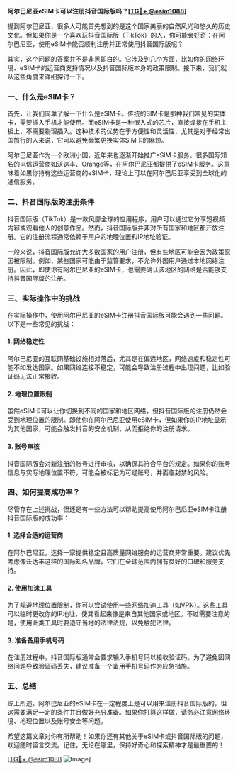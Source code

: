 **阿尔巴尼亚eSIM卡可以注册抖音国际版吗？[[TG💪+ @esim1088](https://t.me/s/esim1088)]**

提到阿尔巴尼亚，很多人可能首先想到的是这个国家美丽的自然风光和悠久的历史文化。但如果你是一个喜欢玩抖音国际版（TikTok）的人，你可能会好奇：在阿尔巴尼亚，使用eSIM卡能否顺利注册并正常使用抖音国际版呢？

其实，这个问题的答案并不是非黑即白的。它涉及到几个方面，比如你的网络环境、eSIM卡的运营商支持情况以及抖音国际版本身的政策限制。接下来，我们就从这些角度来详细探讨一下。

### 一、什么是eSIM卡？

首先，让我们简单了解一下什么是eSIM卡。传统的SIM卡是那种我们常见的实体卡，需要插入手机才能使用。而eSIM卡是一种嵌入式的芯片，直接焊接在手机主板上，不需要物理插入。这种技术的优势在于方便性和灵活性，尤其是对于经常出国旅行的人来说，它可以避免频繁更换实体SIM卡的麻烦。

阿尔巴尼亚作为一个欧洲小国，近年来也逐渐开始推广eSIM卡服务。很多国际知名的电信运营商如沃达丰、Orange等，在阿尔巴尼亚都提供了eSIM卡服务。这意味着如果你持有这些运营商的eSIM卡，理论上可以在阿尔巴尼亚享受到全球化的通信服务。

### 二、抖音国际版的注册条件

抖音国际版（TikTok）是一款风靡全球的应用程序，用户可以通过它分享短视频内容或观看他人的创意作品。然而，抖音国际版并非对所有国家和地区都开放注册。它的注册流程通常依赖于用户的地理位置和IP地址验证。

一般来说，抖音国际版允许大多数国家的用户注册，但有些地区可能会因为政策原因被限制。例如，某些国家可能由于监管要求，不允许外国用户通过本地网络注册。因此，即使你有阿尔巴尼亚的eSIM卡，也需要确认该地区的网络是否能够支持抖音国际版的注册。

### 三、实际操作中的挑战

在实际操作中，使用阿尔巴尼亚的eSIM卡注册抖音国际版可能会遇到一些问题。以下是一些常见的挑战：

#### 1. 网络稳定性
阿尔巴尼亚的互联网基础设施相对落后，尤其是在偏远地区，网络速度和稳定性可能不如发达国家。如果网络连接不稳定，可能会导致注册过程中出现问题，比如验证码无法正常接收。

#### 2. 地理位置限制
虽然eSIM卡可以让你切换到不同的国家和地区网络，但抖音国际版的注册仍然会受到地理位置的限制。即使你在阿尔巴尼亚使用eSIM卡，但如果你的IP地址显示为其他国家，可能会触发抖音的安全机制，从而拒绝你的注册请求。

#### 3. 账号审核
抖音国际版会对新注册的账号进行审核，以确保其符合平台的规定。如果你的账号信息与实际地理位置不符，可能会被标记为可疑账号，并面临封禁的风险。

### 四、如何提高成功率？

尽管存在上述挑战，但还是有一些方法可以帮助提高使用阿尔巴尼亚eSIM卡注册抖音国际版的成功率：

#### 1. 选择合适的运营商
在阿尔巴尼亚，选择一家提供稳定且高质量网络服务的运营商非常重要。建议优先考虑像沃达丰这样的国际知名品牌，它们在全球范围内拥有良好的口碑和服务支持。

#### 2. 使用加速工具
为了规避地理位置限制，你可以尝试使用一些网络加速工具（如VPN）。这些工具可以临时更改你的IP地址，使其看起来像是来自其他国家或地区。不过需要注意的是，使用此类工具时要遵守当地的法律法规，以免触犯法律。

#### 3. 准备备用手机号码
在注册过程中，抖音国际版通常会要求输入手机号码以接收验证码。为了避免因网络问题导致验证码丢失，建议准备一个备用手机号码作为应急措施。

### 五、总结

综上所述，阿尔巴尼亚的eSIM卡在一定程度上是可以用来注册抖音国际版的，但这需要满足一定的条件并且做好充分准备。如果你打算这样做，请务必注意网络环境、地理位置以及账号安全等问题。

希望这篇文章对你有所帮助！如果你还有其他关于eSIM卡或抖音国际版的问题，欢迎随时留言交流。记住，无论在哪里，保持好奇心和探索精神才是最重要的！

[[TG💪+ @esim1088](https://t.me/s/esim1088) ![Image](https://i.postimg.cc/4NQfJmqS/Snipaste-2025-05-13-00-14-12.png)]